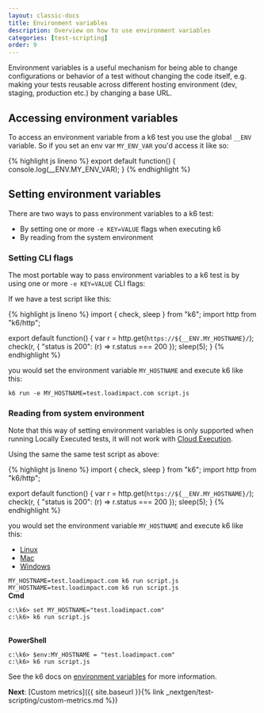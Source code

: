 ```yaml
---
layout: classic-docs
title: Environment variables
description: Overview on how to use environment variables
categories: [test-scripting]
order: 9
---
```


Environment variables is a useful mechanism for being able to change configurations or behavior of a test without changing the code itself, e.g. making your tests reusable across different hosting environment (dev, staging, production etc.) by changing a base URL.

## Accessing environment variables

To access an environment variable from a k6 test you use the global `__ENV` variable. So if you set an env var `MY_ENV_VAR` you'd access it like so:

{% highlight js lineno %}
export default function() {
    console.log(__ENV.MY_ENV_VAR);
}
{% endhighlight %}

## Setting environment variables

There are two ways to pass environment variables to a k6 test:

- By setting one or more `-e KEY=VALUE` flags when executing k6
- By reading from the system environment

### Setting CLI flags

The most portable way to pass environment variables to a k6 test is by using one or more `-e KEY=VALUE` CLI flags:

If we have a test script like this:

{% highlight js lineno %}
import { check, sleep } from "k6";
import http from "k6/http";

export default function() {
    var r = http.get(`https://${__ENV.MY_HOSTNAME}/`);
    check(r, {
        "status is 200": (r) => r.status === 200
    });
    sleep(5);
}
{% endhighlight %}

you would set the environment variable `MY_HOSTNAME` and execute k6 like this:

`k6 run -e MY_HOSTNAME=test.loadimpact.com script.js`

### Reading from system environment

<div class="callout callout-warning" role="alert">
    Note that this way of setting environment variables is only supported when running Locally Executed tests, it will not work with <a href="CLOUD_EXEC_DOCS_LINK" class="alert-link">Cloud Execution</a>.
</div>

Using the same the same test script as above:

{% highlight js lineno %}
import { check, sleep } from "k6";
import http from "k6/http";

export default function() {
    var r = http.get(`https://${__ENV.MY_HOSTNAME}/`);
    check(r, {
        "status is 200": (r) => r.status === 200
    });
    sleep(5);
}
{% endhighlight %}

you would set the environment variable `MY_HOSTNAME` and execute k6 like this:

<div class="row platform-tabs">
    <div class="col-12">
        <ul class="nav nav-pills mb-3" role="tablist">
            <li class="nav-item">
                <a class="nav-link active" id="platform-tabs-link-linux" data-toggle="pill" href="#platform-tabs-content-linux" role="tab">Linux</a>
            </li>
            <li class="nav-item">
                <a class="nav-link" id="platform-tabs-link-macos" data-toggle="pill" href="#platform-tabs-content-macos" role="tab">Mac</a>
            </li>
            <li class="nav-item">
                <a class="nav-link" id="platform-tabs-link-windows" data-toggle="pill" href="#platform-tabs-content-windows" role="tab">Windows</a>
            </li>
        </ul>
        <div class="tab-content">
            <div class="tab-pane fade show active" id="platform-tabs-content-linux" role="tabpanel" aria-labelledby="platform-tabs-link-linux">
                <code>MY_HOSTNAME=test.loadimpact.com k6 run script.js</code>
            </div>
            <div class="tab-pane fade" id="platform-tabs-content-macos" role="tabpanel" aria-labelledby="platform-tabs-link-macos">
                <code>MY_HOSTNAME=test.loadimpact.com k6 run script.js</code>
            </div>
            <div class="tab-pane fade" id="platform-tabs-content-windows" role="tabpanel" aria-labelledby="platform-tabs-link-windows">
                <b>Cmd</b>
                <pre><code>c:\k6> set MY_HOSTNAME="test.loadimpact.com"
c:\k6> k6 run script.js</code></pre>
                <br>
                <b>PowerShell</b>
                <pre><code>c:\k6> $env:MY_HOSTNAME = "test.loadimpact.com"
c:\k6> k6 run script.js</code></pre>
            </div>
        </div>
    </div>
</div>

See the k6 docs on [environment variables](https://docs.k6.io/docs/environment-variables) for more information.

**Next**: [Custom metrics]({{ site.baseurl }}{% link _nextgen/test-scripting/custom-metrics.md %})
